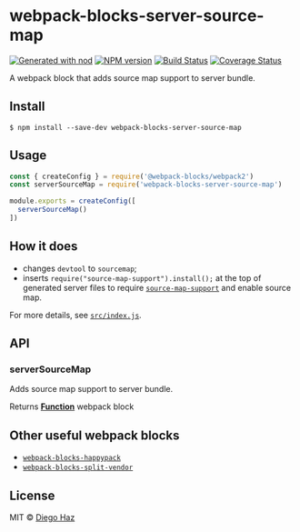 # webpack-blocks-server-source-map

[![Generated with nod](https://img.shields.io/badge/generator-nod-2196F3.svg?style=flat-square)](https://github.com/diegohaz/nod)
[![NPM version](https://img.shields.io/npm/v/webpack-blocks-server-source-map.svg?style=flat-square)](https://npmjs.org/package/webpack-blocks-server-source-map)
[![Build Status](https://img.shields.io/travis/diegohaz/webpack-blocks-server-source-map/master.svg?style=flat-square)](https://travis-ci.org/diegohaz/webpack-blocks-server-source-map) [![Coverage Status](https://img.shields.io/codecov/c/github/diegohaz/webpack-blocks-server-source-map/master.svg?style=flat-square)](https://codecov.io/gh/diegohaz/webpack-blocks-server-source-map/branch/master)

A webpack block that adds source map support to server bundle.

## Install

    $ npm install --save-dev webpack-blocks-server-source-map

## Usage

```js
const { createConfig } = require('@webpack-blocks/webpack2')
const serverSourceMap = require('webpack-blocks-server-source-map')

module.exports = createConfig([
  serverSourceMap()
])
```

## How it does

-   changes `devtool` to `sourcemap`;
-   inserts `require("source-map-support").install();` at the top of generated server files to require [`source-map-support`](https://github.com/evanw/node-source-map-support) and enable source map.

For more details, see [`src/index.js`](src/index.js).

## API

<!-- Generated by documentation.js. Update this documentation by updating the source code. -->

### serverSourceMap

Adds source map support to server bundle.

Returns **[Function](https://developer.mozilla.org/en-US/docs/Web/JavaScript/Reference/Statements/function)** webpack block

## Other useful webpack blocks

-   [`webpack-blocks-happypack`](https://github.com/diegohaz/webpack-blocks-happypack)
-   [`webpack-blocks-split-vendor`](https://github.com/diegohaz/webpack-blocks-split-vendor)

## License

MIT © [Diego Haz](https://github.com/diegohaz)
